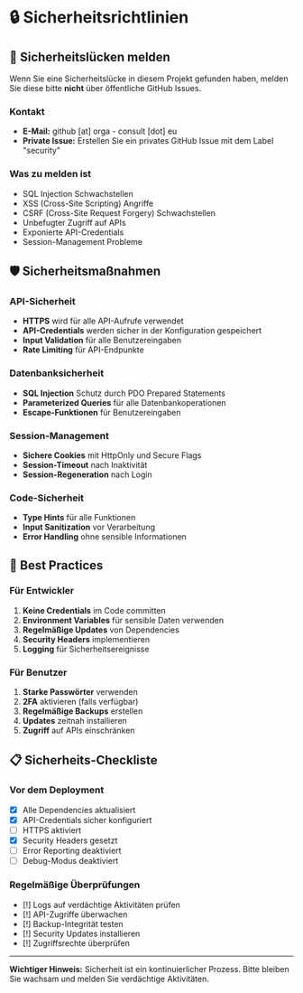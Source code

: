 # 🔒 Sicherheitsrichtlinien

## 🚨 Sicherheitslücken melden

Wenn Sie eine Sicherheitslücke in diesem Projekt gefunden haben, melden Sie diese bitte **nicht** über öffentliche GitHub Issues.

### Kontakt
- **E-Mail:** github [at] orga - consult [dot] eu
- **Private Issue:** Erstellen Sie ein privates GitHub Issue mit dem Label "security"

### Was zu melden ist
- SQL Injection Schwachstellen
- XSS (Cross-Site Scripting) Angriffe
- CSRF (Cross-Site Request Forgery) Schwachstellen
- Unbefugter Zugriff auf APIs
- Exponierte API-Credentials
- Session-Management Probleme

## 🛡️ Sicherheitsmaßnahmen

### API-Sicherheit
- **HTTPS** wird für alle API-Aufrufe verwendet
- **API-Credentials** werden sicher in der Konfiguration gespeichert
- **Input Validation** für alle Benutzereingaben
- **Rate Limiting** für API-Endpunkte

### Datenbanksicherheit
- **SQL Injection** Schutz durch PDO Prepared Statements
- **Parameterized Queries** für alle Datenbankoperationen
- **Escape-Funktionen** für Benutzereingaben

### Session-Management
- **Sichere Cookies** mit HttpOnly und Secure Flags
- **Session-Timeout** nach Inaktivität
- **Session-Regeneration** nach Login

### Code-Sicherheit
- **Type Hints** für alle Funktionen
- **Input Sanitization** vor Verarbeitung
- **Error Handling** ohne sensible Informationen

## 🔐 Best Practices

### Für Entwickler
1. **Keine Credentials** im Code committen
2. **Environment Variables** für sensible Daten verwenden
3. **Regelmäßige Updates** von Dependencies
4. **Security Headers** implementieren
5. **Logging** für Sicherheitsereignisse

### Für Benutzer
1. **Starke Passwörter** verwenden
2. **2FA** aktivieren (falls verfügbar)
3. **Regelmäßige Backups** erstellen
4. **Updates** zeitnah installieren
5. **Zugriff** auf APIs einschränken

## 📋 Sicherheits-Checkliste

### Vor dem Deployment
- [x] Alle Dependencies aktualisiert
- [x] API-Credentials sicher konfiguriert
- [ ] HTTPS aktiviert
- [x] Security Headers gesetzt
- [ ] Error Reporting deaktiviert
- [ ] Debug-Modus deaktiviert

### Regelmäßige Überprüfungen
- [!] Logs auf verdächtige Aktivitäten prüfen
- [!] API-Zugriffe überwachen
- [!] Backup-Integrität testen
- [!] Security Updates installieren
- [!] Zugriffsrechte überprüfen

---

**Wichtiger Hinweis:** Sicherheit ist ein kontinuierlicher Prozess. Bitte bleiben Sie wachsam und melden Sie verdächtige Aktivitäten. 